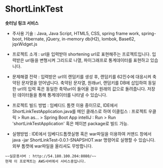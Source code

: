 # ShortLinkTest
**숏터닝 링크 서비스**

- 주사용 기술 : Java, Java Script, HTML5, CSS, spring frame work, spring-boot, Hibernate, jQuery, in-memory db(H2), 
lombok, Base62, jqxWidget.js

- 프로젝트 소개 : 
url을 입력받아 shortening url로 표현해주는 프로젝트입니다.
입력받은 url들을 변형시켜 그리드로 나열, 파이그래프로 통계데이터를 표현하고 있습니다.

- 문제해결 전략 :
입력받은 url의 랜덤키를 생성 후, 랜덤키를 62진수에 대응시켜 축약된 문자열을 얻어냅니다.
축약된 문자열, 원래url, 랜덤키를 DB에 삽입하여 동일한 url의 입력 혹은 동일한 축약url이 들어올 경우
원래의 값으로 돌려줍니다.
저장된 데이터들을 통해 통계데이터를 나타낼 수 있습니다.

- 프로젝트 빌드 방법 :
임베디드 톰캣 이용 중이므로, 
IDE에서 ShortLinkTestApplication.java를 메인 클래스로 하여 
이클립스 : 프로젝트 우클릭 > Run as... > Spring Boot App
intelliJ : Run > Run 'shortLinkTestApplication'
혹은 메이븐 package로 빌드 가능.


- 실행방법 :
IDE에서 임베디드톰캣실행 혹은 
war파일을 이용하여 커맨드 창에서 
java -jar ShortLinkTest-0.0.1-SNAPSHOT.war
명령어로 실행할 수 있습니다.
외부 톰캣에 war파일을 올리셔도 무방합니다.

````
~~실운용서버 : http://54.180.100.204:8080/~~
현재 이 프로젝트는 AWS서버에서 서비스중입니다.
